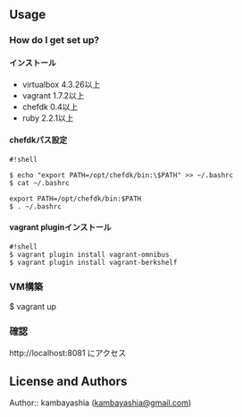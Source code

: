 ## Usage

### How do I get set up? ###
#### インストール
- virtualbox 4.3.26以上
- vagrant 1.7.2以上
- chefdk 0.4以上
- ruby 2.2.1以上

#### chefdkパス設定

```
#!shell

$ echo "export PATH=/opt/chefdk/bin:\$PATH" >> ~/.bashrc
$ cat ~/.bashrc

export PATH=/opt/chefdk/bin:$PATH
$ . ~/.bashrc
```

#### vagrant pluginインストール
```
#!shell
$ vagrant plugin install vagrant-omnibus
$ vagrant plugin install vagrant-berkshelf
```

### VM構築
$ vagrant up

### 確認
http://localhost:8081 にアクセス

## License and Authors

Author:: kambayashia (kambayashia@gmail.com)
